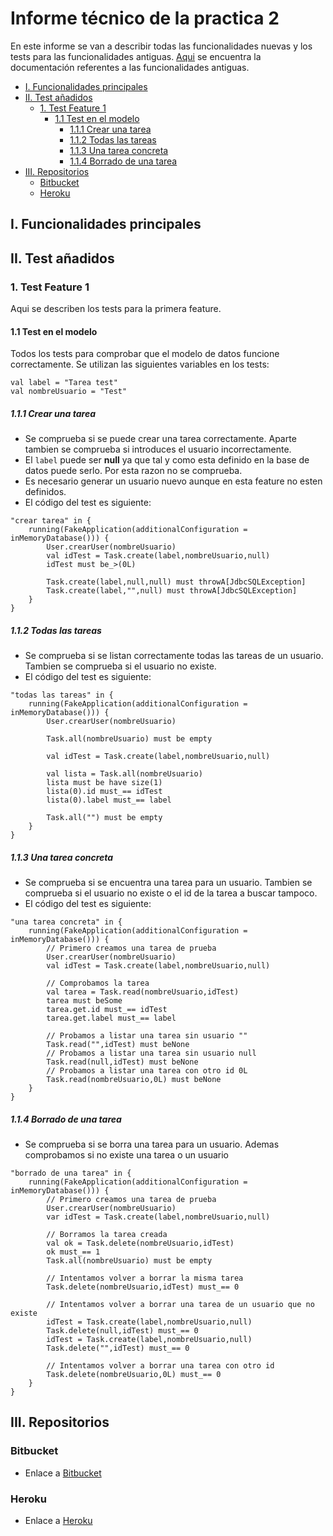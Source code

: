 # Informe técnico de la practica 2

En este informe se van a describir todas las funcionalidades nuevas y los tests para las funcionalidades antiguas.
[Aqui](/doc/practica1.md) se encuentra la documentación referentes a las funcionalidades antiguas.

<!-- MarkdownTOC -->

- [I. Funcionalidades principales](#i-funcionalidades-principales)
- [II. Test añadidos](#ii-test-añadidos)
    - [1. Test Feature 1](#1-test-feature-1)
        - [1.1 Test en el modelo](#11-test-en-el-modelo)
            - [1.1.1 Crear una tarea](#111-crear-una-tarea)
            - [1.1.2 Todas las tareas](#112-todas-las-tareas)
            - [1.1.3 Una tarea concreta](#113-una-tarea-concreta)
            - [1.1.4 Borrado de una tarea](#114-borrado-de-una-tarea)
- [III. Repositorios](#iii-repositorios)
    - [Bitbucket](#bitbucket)
    - [Heroku](#heroku)

<!-- /MarkdownTOC -->

## I. Funcionalidades principales

## II. Test añadidos

### 1. Test Feature 1

Aqui se describen los tests para la primera feature.

#### 1.1 Test en el modelo

Todos los tests para comprobar que el modelo de datos funcione correctamente.
Se utilizan las siguientes variables en los tests:
```
val label = "Tarea test"
val nombreUsuario = "Test"
```

##### 1.1.1 Crear una tarea

* Se comprueba si se puede crear una tarea correctamente. Aparte tambien se comprueba si introduces el usuario incorrectamente.
* El `label` puede ser **null** ya que tal y como esta definido en la base de datos puede serlo. Por esta razon no se comprueba.
* Es necesario generar un usuario nuevo aunque en esta feature no esten definidos.
* El código del test es siguiente:
```
"crear tarea" in {  
    running(FakeApplication(additionalConfiguration = inMemoryDatabase())) {
        User.crearUser(nombreUsuario)
        val idTest = Task.create(label,nombreUsuario,null)
        idTest must be_>(0L)

        Task.create(label,null,null) must throwA[JdbcSQLException]
        Task.create(label,"",null) must throwA[JdbcSQLException]
    }
}
```

##### 1.1.2 Todas las tareas

* Se comprueba si se listan correctamente todas las tareas de un usuario. Tambien se comprueba si el usuario no existe.
* El código del test es siguiente:
```
"todas las tareas" in {
    running(FakeApplication(additionalConfiguration = inMemoryDatabase())) {
        User.crearUser(nombreUsuario)

        Task.all(nombreUsuario) must be empty

        val idTest = Task.create(label,nombreUsuario,null)

        val lista = Task.all(nombreUsuario)
        lista must be have size(1)
        lista(0).id must_== idTest
        lista(0).label must_== label

        Task.all("") must be empty
    }
}
```

##### 1.1.3 Una tarea concreta

* Se comprueba si se encuentra una tarea para un usuario. Tambien se comprueba si el usuario no existe o el id de la tarea a buscar tampoco.
* El código del test es siguiente:
```
"una tarea concreta" in {
    running(FakeApplication(additionalConfiguration = inMemoryDatabase())) {
        // Primero creamos una tarea de prueba
        User.crearUser(nombreUsuario)
        val idTest = Task.create(label,nombreUsuario,null)

        // Comprobamos la tarea
        val tarea = Task.read(nombreUsuario,idTest)
        tarea must beSome
        tarea.get.id must_== idTest
        tarea.get.label must_== label

        // Probamos a listar una tarea sin usuario ""
        Task.read("",idTest) must beNone
        // Probamos a listar una tarea sin usuario null
        Task.read(null,idTest) must beNone
        // Probamos a listar una tarea con otro id 0L
        Task.read(nombreUsuario,0L) must beNone
    }
}
```

##### 1.1.4 Borrado de una tarea

* Se comprueba si se borra una tarea para un usuario. Ademas comprobamos si no existe una tarea o un usuario
```
"borrado de una tarea" in {
    running(FakeApplication(additionalConfiguration = inMemoryDatabase())) {
        // Primero creamos una tarea de prueba
        User.crearUser(nombreUsuario)
        var idTest = Task.create(label,nombreUsuario,null)

        // Borramos la tarea creada
        val ok = Task.delete(nombreUsuario,idTest)
        ok must_== 1
        Task.all(nombreUsuario) must be empty

        // Intentamos volver a borrar la misma tarea
        Task.delete(nombreUsuario,idTest) must_== 0
        
        // Intentamos volver a borrar una tarea de un usuario que no existe
        idTest = Task.create(label,nombreUsuario,null)
        Task.delete(null,idTest) must_== 0
        idTest = Task.create(label,nombreUsuario,null)
        Task.delete("",idTest) must_== 0

        // Intentamos volver a borrar una tarea con otro id
        Task.delete(nombreUsuario,0L) must_== 0
    }
}
```

## III. Repositorios

### Bitbucket
- Enlace a [Bitbucket](https://bitbucket.org/JoseVte/play-todolist)

### Heroku
- Enlace a [Heroku](http://shrouded-refuge-4122.herokuapp.com/tasks)